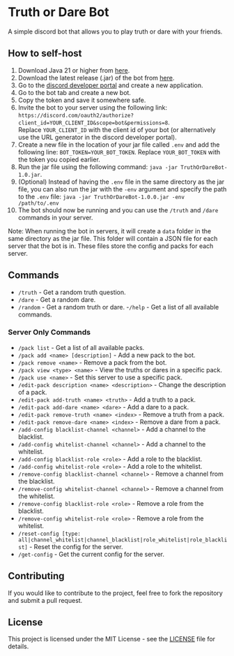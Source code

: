# Truth or Dare Bot
A simple discord bot that allows you to play truth or dare with your friends.

## How to self-host
1. Download Java 21 or higher from [here](https://adoptium.net/temurin/releases/).
2. Download the latest release (.jar) of the bot from [here](https://github.com/DaRealTurtyWurty/TruthOrDareBot/releases).
3. Go to the [discord developer portal](https://discord.com/developers/applications) and create a new application.
4. Go to the bot tab and create a new bot.
5. Copy the token and save it somewhere safe.
6. Invite the bot to your server using the following link: `https://discord.com/oauth2/authorize?client_id=YOUR_CLIENT_ID&scope=bot&permissions=8`.  
   Replace `YOUR_CLIENT_ID` with the client id of your bot (or alternatively use the URL generator in the discord developer portal).
7. Create a new file in the location of your jar file called `.env` and add the following line: `BOT_TOKEN=YOUR_BOT_TOKEN`. 
   Replace `YOUR_BOT_TOKEN` with the token you copied earlier.
8. Run the jar file using the following command: `java -jar TruthOrDareBot-1.0.jar`.
9. (Optional) Instead of having the `.env` file in the same directory as the jar file, you can also run the jar with the `-env` argument and specify the path to the `.env` file: `java -jar TruthOrDareBot-1.0.0.jar -env /path/to/.env`
10. The bot should now be running and you can use the `/truth` and `/dare` commands in your server.

Note: When running the bot in servers, it will create a `data` folder in the same directory as the jar file. This folder will contain a JSON file for each server that the bot is in. These files store the config and packs for each server.

## Commands
- `/truth` - Get a random truth question.
- `/dare` - Get a random dare.
- `/random` - Get a random truth or dare.
-`/help` - Get a list of all available commands.

### Server Only Commands
- `/pack list` - Get a list of all available packs.
- `/pack add <name> [description]` - Add a new pack to the bot.
- `/pack remove <name>` - Remove a pack from the bot.
- `/pack view <type> <name>` - View the truths or dares in a specific pack.
- `/pack use <name>` - Set this server to use a specific pack.
- `/edit-pack description <name> <description>` - Change the description of a pack.
- `/edit-pack add-truth <name> <truth>` - Add a truth to a pack.
- `/edit-pack add-dare <name> <dare>` - Add a dare to a pack.
- `/edit-pack remove-truth <name> <index>` - Remove a truth from a pack.
- `/edit-pack remove-dare <name> <index>` - Remove a dare from a pack.
- `/add-config blacklist-channel <channel>` - Add a channel to the blacklist.
- `/add-config whitelist-channel <channel>` - Add a channel to the whitelist.
- `/add-config blacklist-role <role>` - Add a role to the blacklist.
- `/add-config whitelist-role <role>` - Add a role to the whitelist.
- `/remove-config blacklist-channel <channel>` - Remove a channel from the blacklist.
- `/remove-config whitelist-channel <channel>` - Remove a channel from the whitelist.
- `/remove-config blacklist-role <role>` - Remove a role from the blacklist.
- `/remove-config whitelist-role <role>` - Remove a role from the whitelist.
- `/reset-config [type: all|channel_whitelist|channel_blacklist|role_whitelist|role_blacklist]` - Reset the config for the server.
- `/get-config` - Get the current config for the server.

## Contributing
If you would like to contribute to the project, feel free to fork the repository and submit a pull request.

## License
This project is licensed under the MIT License - see the [LICENSE](LICENSE) file for details.
